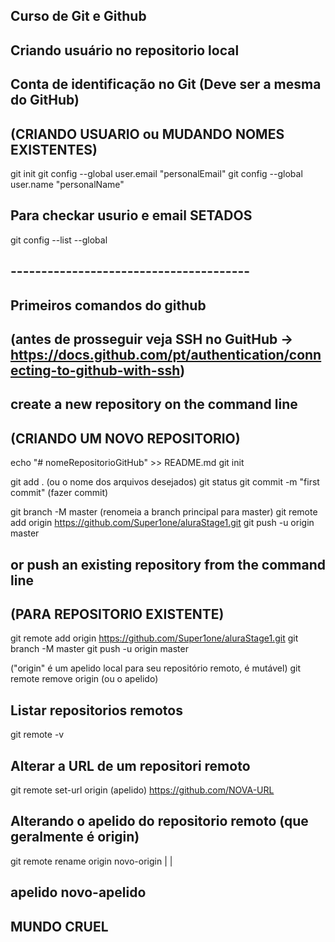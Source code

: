 ## Curso de Git e Github

## Criando usuário no repositorio local

## Conta de identificação no Git (Deve ser a mesma do GitHub)
## (CRIANDO USUARIO ou MUDANDO NOMES EXISTENTES)
git init
git config --global user.email "personalEmail"
git config --global user.name  "personalName"
## Para checkar usurio e email SETADOS
git config --list --global

## ---------------------------------------

## Primeiros comandos do github

## (antes de prosseguir veja SSH no GuitHub -> https://docs.github.com/pt/authentication/connecting-to-github-with-ssh)

## create a new repository on the command line
## (CRIANDO UM NOVO REPOSITORIO)
echo "# nomeRepositorioGitHub" >> README.md
git init

git add .   (ou o nome dos arquivos desejados)
git status
git commit -m "first commit"    (fazer commit)

git branch -M master   (renomeia a branch principal para master)
git remote add origin https://github.com/Super1one/aluraStage1.git
git push -u origin master

## or push an existing repository from the command line
## (PARA REPOSITORIO EXISTENTE)
git remote add origin https://github.com/Super1one/aluraStage1.git
git branch -M master
git push -u origin master

("origin" é um apelido local para seu repositório remoto, é mutável)
git remote remove origin (ou o apelido)

## Listar repositorios remotos
git remote -v

## Alterar a URL de um repositori remoto
git remote set-url origin (apelido) https://github.com/NOVA-URL

## Alterando o apelido do repositorio remoto (que geralmente é origin)
git remote rename origin novo-origin
                     |        |
##                apelido  novo-apelido


## MUNDO CRUEL

